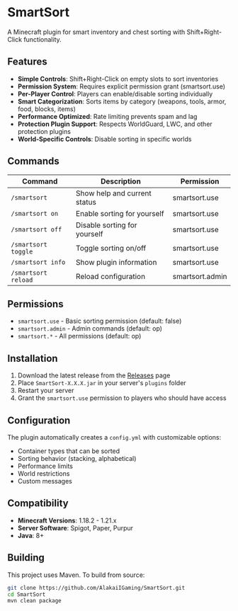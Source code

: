 # SmartSort

A Minecraft plugin for smart inventory and chest sorting with Shift+Right-Click functionality.

## Features

- **Simple Controls**: Shift+Right-Click on empty slots to sort inventories
- **Permission System**: Requires explicit permission grant (smartsort.use)
- **Per-Player Control**: Players can enable/disable sorting individually
- **Smart Categorization**: Sorts items by category (weapons, tools, armor, food, blocks, items)
- **Performance Optimized**: Rate limiting prevents spam and lag
- **Protection Plugin Support**: Respects WorldGuard, LWC, and other protection plugins
- **World-Specific Controls**: Disable sorting in specific worlds

## Commands

| Command | Description | Permission |
|---------|-------------|------------|
| `/smartsort` | Show help and current status | smartsort.use |
| `/smartsort on` | Enable sorting for yourself | smartsort.use |
| `/smartsort off` | Disable sorting for yourself | smartsort.use |
| `/smartsort toggle` | Toggle sorting on/off | smartsort.use |
| `/smartsort info` | Show plugin information | smartsort.use |
| `/smartsort reload` | Reload configuration | smartsort.admin |

## Permissions

- `smartsort.use` - Basic sorting permission (default: false)
- `smartsort.admin` - Admin commands (default: op)
- `smartsort.*` - All permissions (default: op)

## Installation

1. Download the latest release from the [Releases](../../releases) page
2. Place `SmartSort-X.X.X.jar` in your server's `plugins` folder
3. Restart your server
4. Grant the `smartsort.use` permission to players who should have access

## Configuration

The plugin automatically creates a `config.yml` with customizable options:

- Container types that can be sorted
- Sorting behavior (stacking, alphabetical)
- Performance limits
- World restrictions
- Custom messages

## Compatibility

- **Minecraft Versions**: 1.18.2 - 1.21.x
- **Server Software**: Spigot, Paper, Purpur
- **Java**: 8+

## Building

This project uses Maven. To build from source:
```bash
git clone https://github.com/AlakaiIGaming/SmartSort.git
cd SmartSort
mvn clean package
